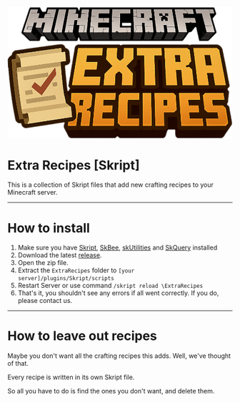 ![Extra Recipes Logo](https://github.com/InkScape-Studios/Extra-Recipes-Skript/blob/main/Assets/Extra%20Recipes%20Logo.png?raw=true)
# Extra Recipes [Skript]
This is a collection of Skript files that add new crafting recipes to your Minecraft server.

---

# How to install
1. Make sure you have [Skript](https://github.com/SkriptLang/Skript), [SkBee](https://github.com/ShaneBeee/SkBee), [skUtilities](https://github.com/tim740/skUtilities) and [SkQuery](https://github.com/SkQuery/SkQuery) installed
2. Download the latest [release](https://github.com/InkScape-Studios/Additional-Recipes-Skript/releases).
3. Open the zip file.
4. Extract the `ExtraRecipes` folder to `[your server]/plugins/Skript/scripts`
5. Restart Server or use command `/skript reload \ExtraRecipes`
6. That's it, you shouldn't see any errors if all went correctly. If you do, please contact us.

---

# How to leave out recipes
Maybe you don't want all the crafting recipes this adds. Well, we've thought of that.

Every recipe is written in its own Skript file.

So all you have to do is find the ones you don't want, and delete them.
